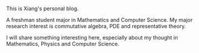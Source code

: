 This is Xiang's personal blog.

A freshman student major in Mathematics and Computer Science. My major research interest is commutative algebra, PDE and representative theory.

I will share something interesting here, especially about my thought in Mathematics, Physics and Computer Science.